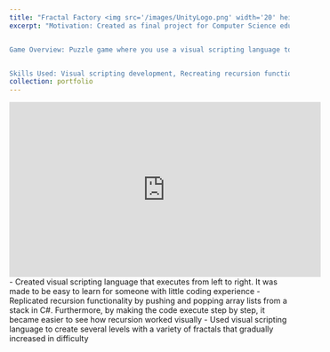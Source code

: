 ```yaml
---
title: "Fractal Factory <img src='/images/UnityLogo.png' width='20' height='20'/>"
excerpt: "Motivation: Created as final project for Computer Science education class with the goal of helping students visually understand recursion. 


Game Overview: Puzzle game where you use a visual scripting language to create fractals.


Skills Used: Visual scripting development, Recreating recursion functionality in C#, Educational Tool Design, Puzzle Creation. <br/><img src='/files/Fractal Factory Video_GIF.gif' width='560' height='315'>"
collection: portfolio
---
```

<iframe width="560" height="315" src="https://www.youtube.com/embed/rO_X_q5e0X8" frameborder="0" allowfullscreen></iframe>
- Created visual scripting language that executes from left to right. It was made to be easy to learn for someone with little coding experience
- Replicated recursion functionality by pushing and popping array lists from a stack in C#. Furthermore, by making the code execute step by step, it became easier to see how recursion worked visually
- Used visual scripting language to create several levels with a variety of fractals that gradually increased in difficulty


